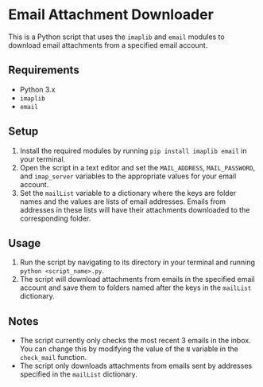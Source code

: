 # Email Attachment Downloader

This is a Python script that uses the `imaplib` and `email` modules to download email attachments from a specified email account.

## Requirements

- Python 3.x
- `imaplib`
- `email`

## Setup

1. Install the required modules by running `pip install imaplib email` in your terminal.
2. Open the script in a text editor and set the `MAIL_ADDRESS`, `MAIL_PASSWORD`, and `imap_server` variables to the appropriate values for your email account.
3. Set the `mailList` variable to a dictionary where the keys are folder names and the values are lists of email addresses. Emails from addresses in these lists will have their attachments downloaded to the corresponding folder.

## Usage

1. Run the script by navigating to its directory in your terminal and running `python <script_name>.py`.
2. The script will download attachments from emails in the specified email account and save them to folders named after the keys in the `mailList` dictionary.

## Notes

- The script currently only checks the most recent 3 emails in the inbox. You can change this by modifying the value of the `N` variable in the `check_mail` function.
- The script only downloads attachments from emails sent by addresses specified in the `mailList` dictionary.
